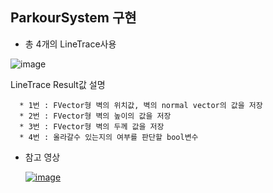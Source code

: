 ## ParkourSystem 구현

   - 총 4개의 LineTrace사용
     
   ![image](https://github.com/HanYooTae/Unreal-Game-Project1/assets/123162344/48af6d19-dfa9-406a-8abe-a46bf376445a)


   LineTrace Result값 설명
   
      * 1번 : FVector형 벽의 위치값, 벽의 normal vector의 값을 저장
      * 2번 : FVector형 벽의 높이의 값을 저장
      * 3번 : FVector형 벽의 두께 값을 저장
      * 4번 : 올라갈수 있는지의 여부를 판단할 bool변수    


* 참고 영상

   [![image](https://github.com/HanYooTae/Unreal-Game-Project1/assets/123162344/b6790950-5d63-45d5-af63-b147429350d1)
](https://youtu.be/U_DXD4b5zmM)
